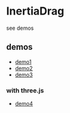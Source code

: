 InertiaDrag
===========

see demos

## demos

- [demo1](http://yomotsu.github.io/InertiaDrag/example/demo1.html)
- [demo2](http://yomotsu.github.io/InertiaDrag/example/demo2.html)
- [demo3](http://yomotsu.github.io/InertiaDrag/example/demo3.html)

### with three.js

- [demo4](http://yomotsu.github.io/InertiaDrag/example/demo4.html)
